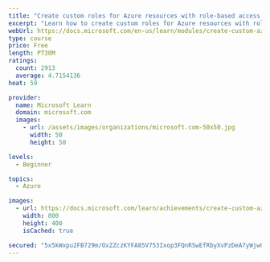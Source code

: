 ```yaml
---
title: "Create custom roles for Azure resources with role-based access control (RBAC)"
excerpt: "Learn how to create custom roles for Azure resources with role-based access control (RBAC)."
webUrl: https://docs.microsoft.com/en-us/learn/modules/create-custom-azure-roles-with-rbac/
type: course
price: Free
length: PT30M
ratings:
  count: 2913
  average: 4.7154136
heat: 59

provider:
  name: Microsoft Learn
  domain: microsoft.com
  images:
    - url: /assets/images/organizations/microsoft.com-50x50.jpg
      width: 50
      height: 50

levels:
  - Beginner

topics:
  - Azure

images:
  - url: https://docs.microsoft.com/learn/achievements/create-custom-azure-roles-with-rbac-social.png
    width: 800
    height: 400
    isCached: true

secured: "5x5kWxpu2FB729m/OxZZczKYFA85V753Ixop3FQnRSwEfRbyXvPzDeA7yWjw07v97KZDL2K1WrZocEp33awY0iDJAoOM+WUVHA04nXwY9eQSqmyWXj11G9fwqbOorxjrLFZptjI0K7svjkkbdOHd+hhpYjj64KekzHX4JkbwAhYsvjrXfHFV+faZOlBSt+dNmaDsV9N9Ll32YLnVDiJnTKW4+LxCHUVHbVXY7Itrh+5mlEZC6HSKR5AqpVUuPS+uGgEHTtxIoMCcKVNqTfnrbeC94UafGcxVY1CZXN3kMeBac04PeiiJQkcpmkbVGWv74tmyUcqvtHB9j6+vs9ZQmbd+hte+guUN2tuFZmP2m9gK3BNkOVIzUus7ftg5DAuGs7hkj9DgrPZuaPUMFZbzXOpKbAOG/khqfocYjcHm7KM=;7+m36sbUyhoxfMLpBfmhsQ=="
---
```


